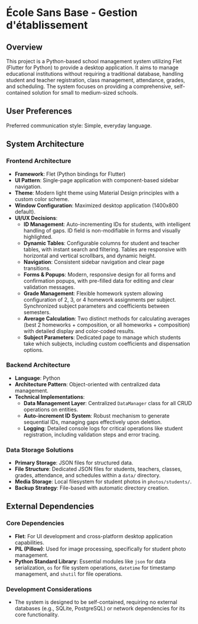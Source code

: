 # École Sans Base - Gestion d'établissement

## Overview

This project is a Python-based school management system utilizing Flet (Flutter for Python) to provide a desktop application. It aims to manage educational institutions without requiring a traditional database, handling student and teacher registration, class management, attendance, grades, and scheduling. The system focuses on providing a comprehensive, self-contained solution for small to medium-sized schools.

## User Preferences

Preferred communication style: Simple, everyday language.

## System Architecture

### Frontend Architecture
- **Framework**: Flet (Python bindings for Flutter)
- **UI Pattern**: Single-page application with component-based sidebar navigation.
- **Theme**: Modern light theme using Material Design principles with a custom color scheme.
- **Window Configuration**: Maximized desktop application (1400x800 default).
- **UI/UX Decisions**:
    - **ID Management**: Auto-incrementing IDs for students, with intelligent handling of gaps. ID field is non-modifiable in forms and visually highlighted.
    - **Dynamic Tables**: Configurable columns for student and teacher tables, with instant search and filtering. Tables are responsive with horizontal and vertical scrollbars, and dynamic height.
    - **Navigation**: Consistent sidebar navigation and clear page transitions.
    - **Forms & Popups**: Modern, responsive design for all forms and confirmation popups, with pre-filled data for editing and clear validation messages.
    - **Grade Management**: Flexible homework system allowing configuration of 2, 3, or 4 homework assignments per subject. Synchronized subject parameters and coefficients between semesters.
    - **Average Calculation**: Two distinct methods for calculating averages (best 2 homeworks + composition, or all homeworks + composition) with detailed display and color-coded results.
    - **Subject Parameters**: Dedicated page to manage which students take which subjects, including custom coefficients and dispensation options.

### Backend Architecture
- **Language**: Python
- **Architecture Pattern**: Object-oriented with centralized data management.
- **Technical Implementations**:
    - **Data Management Layer**: Centralized `DataManager` class for all CRUD operations on entities.
    - **Auto-increment ID System**: Robust mechanism to generate sequential IDs, managing gaps effectively upon deletion.
    - **Logging**: Detailed console logs for critical operations like student registration, including validation steps and error tracing.

### Data Storage Solutions
- **Primary Storage**: JSON files for structured data.
- **File Structure**: Dedicated JSON files for students, teachers, classes, grades, attendance, and schedules within a `data/` directory.
- **Media Storage**: Local filesystem for student photos in `photos/students/`.
- **Backup Strategy**: File-based with automatic directory creation.

## External Dependencies

### Core Dependencies
- **Flet**: For UI development and cross-platform desktop application capabilities.
- **PIL (Pillow)**: Used for image processing, specifically for student photo management.
- **Python Standard Library**: Essential modules like `json` for data serialization, `os` for file system operations, `datetime` for timestamp management, and `shutil` for file operations.

### Development Considerations
- The system is designed to be self-contained, requiring no external databases (e.g., SQLite, PostgreSQL) or network dependencies for its core functionality.
